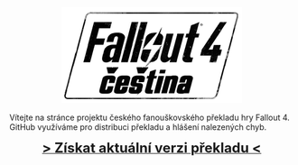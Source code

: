 <p align="center">
  <a href="https://prekladyher.github.io/fallout4-cestina">
    <img src="assets/project-logo.png" alt="Čeština pro Fallout 4" />
  </a>
</p>

Vítejte na stránce projektu českého fanouškovského překladu hry Fallout 4.
GitHub využíváme pro distribuci překladu a hlášení nalezených chyb.

<p align="center">
  <a href="https://prekladyher.github.io/fallout4-cestina/">
    <font size="5"><b>> Získat aktuální verzi překladu <</b></font>
  </a>
</p>

